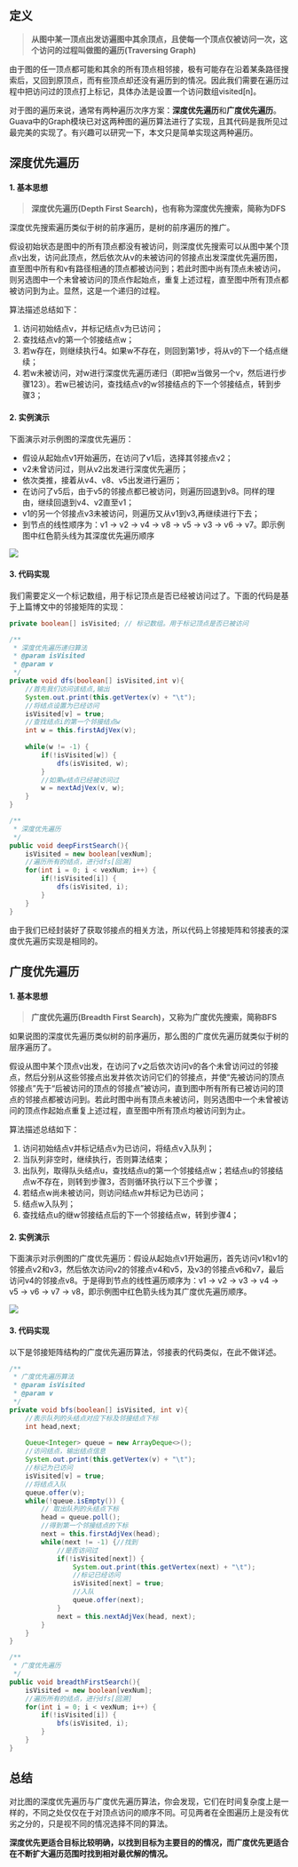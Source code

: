 ## 定义
> **从图中某一顶点出发访遍图中其余顶点，且使每一个顶点仅被访问一次，这个访问的过程叫做图的遍历(Traversing Graph)**

由于图的任一顶点都可能和其余的所有顶点相邻接，极有可能存在沿着某条路径搜索后，又回到原顶点，而有些顶点却还没有遍历到的情况。因此我们需要在遍历过程中把访问过的顶点打上标记，具体办法是设置一个访问数组visited[n]。

对于图的遍历来说，通常有两种遍历次序方案：**深度优先遍历**和**广度优先遍历**。Guava中的Graph模块已对这两种图的遍历算法进行了实现，且其代码是我所见过最完美的实现了。有兴趣可以研究一下，本文只是简单实现这两种遍历。

## 深度优先遍历
#### 1. 基本思想
> **深度优先遍历(Depth First Search)，也有称为深度优先搜索，简称为DFS**

深度优先搜索遍历类似于树的前序遍历，是树的前序遍历的推广。

假设初始状态是图中的所有顶点都没有被访问，则深度优先搜索可以从图中某个顶点v出发，访问此顶点，然后依次从v的未被访问的邻接点出发深度优先遍历图，直至图中所有和v有路径相通的顶点都被访问到；若此时图中尚有顶点未被访问，则另选图中一个未曾被访问的顶点作起始点，重复上述过程，直至图中所有顶点都被访问到为止。显然，这是一个递归的过程。

算法描述总结如下：

1. 访问初始结点v，并标记结点v为已访问；
2. 查找结点v的第一个邻接结点w；
3. 若w存在，则继续执行4。如果w不存在，则回到第1步，将从v的下一个结点继续；
4. 若w未被访问，对w进行深度优先遍历递归（即把w当做另一个v，然后进行步骤123）。若w已被访问，查找结点v的w邻接结点的下一个邻接结点，转到步骤3；

#### 2. 实例演示
下面演示对示例图的深度优先遍历：
- 假设从起始点v1开始遍历，在访问了v1后，选择其邻接点v2；
- v2未曾访问过，则从v2出发进行深度优先遍历；
- 依次类推，接着从v4、v8、v5出发进行遍历；
- 在访问了v5后，由于v5的邻接点都已被访问，则遍历回退到v8。同样的理由，继续回退到v4、v2直至v1；
- v1的另一个邻接点v3未被访问，则遍历又从v1到v3,再继续进行下去；
- 到节点的线性顺序为：v1 -> v2 -> v4 -> v8 -> v5 -> v3 -> v6 -> v7。即示例图中红色箭头线为其深度优先遍历顺序

![](https://blog-1259322452.cos.ap-guangzhou.myqcloud.com/datastructure/20200513161505.png)

#### 3. 代码实现
我们需要定义一个标记数组，用于标记顶点是否已经被访问过了。下面的代码是基于上篇博文中的邻接矩阵的实现：

```java
private boolean[] isVisited; // 标记数组。用于标记顶点是否已被访问

/**
 * 深度优先遍历递归算法
 * @param isVisited
 * @param v
 */
private void dfs(boolean[] isVisited,int v){
	//首先我们访问该结点,输出
	System.out.print(this.getVertex(v) + "\t");
	//将结点设置为已经访问
	isVisited[v] = true;
	//查找结点i的第一个邻接结点w
	int w = this.firstAdjVex(v);
	
	while(w != -1) {
		if(!isVisited[w]) {
			dfs(isVisited, w);
		}
		//如果w结点已经被访问过
		w = nextAdjVex(v, w);
	}
}

/**
 * 深度优先遍历
 */
public void deepFirstSearch(){
	isVisited = new boolean[vexNum];
	//遍历所有的结点，进行dfs[回溯]
	for(int i = 0; i < vexNum; i++) {
		if(!isVisited[i]) {
			dfs(isVisited, i);
		}
	}
}

```

由于我们已经封装好了获取邻接点的相关方法，所以代码上邻接矩阵和邻接表的深度优先遍历实现是相同的。

## 广度优先遍历
#### 1. 基本思想
> **广度优先遍历(Breadth First Search)，又称为广度优先搜索，简称BFS**

如果说图的深度优先遍历类似树的前序遍历，那么图的广度优先遍历就类似于树的层序遍历了。

假设从图中某个顶点v出发，在访问了v之后依次访问v的各个未曾访问过的邻接点，然后分别从这些邻接点出发并依次访问它们的邻接点，并使“先被访问的顶点邻接点”先于“后被访问的顶点的邻接点”被访问，直到图中所有所有已被访问的顶点的邻接点都被访问到。若此时图中尚有顶点未被访问，则另选图中一个未曾被访问的顶点作起始点重复上述过程，直至图中所有顶点均被访问到为止。

算法描述总结如下：

1. 访问初始结点v并标记结点v为已访问，将结点v入队列；
2. 当队列非空时，继续执行，否则算法结束；
3. 出队列，取得队头结点u，查找结点u的第一个邻接结点w；若结点u的邻接结点w不存在，则转到步骤3，否则循环执行以下三个步骤；
4. 若结点w尚未被访问，则访问结点w并标记为已访问；
5. 结点w入队列；
6. 查找结点u的继w邻接结点后的下一个邻接结点w，转到步骤4；

#### 2. 实例演示
下面演示对示例图的广度优先遍历：假设从起始点v1开始遍历，首先访问v1和v1的邻接点v2和v3，然后依次访问v2的邻接点v4和v5，及v3的邻接点v6和v7，最后访问v4的邻接点v8。于是得到节点的线性遍历顺序为：v1 -> v2 -> v3 -> v4 -> v5 -> v6 -> v7 -> v8，即示例图中红色箭头线为其广度优先遍历顺序。

![](https://blog-1259322452.cos.ap-guangzhou.myqcloud.com/datastructure/20200513161528.png)

#### 3. 代码实现
以下是邻接矩阵结构的广度优先遍历算法，邻接表的代码类似，在此不做详述。
```java
/**
 * 广度优先遍历算法
 * @param isVisited
 * @param v
 */
private void bfs(boolean[] isVisited, int v){
	//表示队列的头结点对应下标及邻接结点下标
	int head,next;
	
	Queue<Integer> queue = new ArrayDeque<>();
	//访问结点，输出结点信息
	System.out.print(this.getVertex(v) + "\t");
	//标记为已访问
    isVisited[v] = true;
    //将结点入队
    queue.offer(v);
    while(!queue.isEmpty()) {
    	// 取出队列的头结点下标
    	head = queue.poll();
    	//得到第一个邻接结点的下标
    	next = this.firstAdjVex(head);
    	while(next != -1) {//找到
    		//是否访问过
			if(!isVisited[next]) {
				System.out.print(this.getVertex(next) + "\t");
				//标记已经访问
				isVisited[next] = true;
				//入队
				queue.offer(next);
			}
			next = this.nextAdjVex(head, next);
    	}
    }
}

/**
 * 广度优先遍历
 */
public void breadthFirstSearch(){
	isVisited = new boolean[vexNum];
	//遍历所有的结点，进行dfs[回溯]
	for(int i = 0; i < vexNum; i++) {
		if(!isVisited[i]) {
			bfs(isVisited, i);
		}
	}
}
```
## 总结
对比图的深度优先遍历与广度优先遍历算法，你会发现，它们在时间复杂度上是一样的，不同之处仅仅在于对顶点访问的顺序不同。可见两者在全图遍历上是没有优劣之分的，只是视不同的情况选择不同的算法。

**深度优先更适合目标比较明确，以找到目标为主要目的的情况，而广度优先更适合在不断扩大遍历范围时找到相对最优解的情况。**